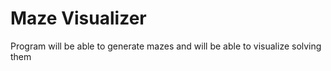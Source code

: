 # Maze Visualizer
Program will be able to generate mazes and will be able to visualize solving them
